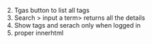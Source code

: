 


2. Tgas button to list all tags
3. Search > input a term> returns all the details
4. Show tags and serach only when logged in 
5. proper innerhtml

